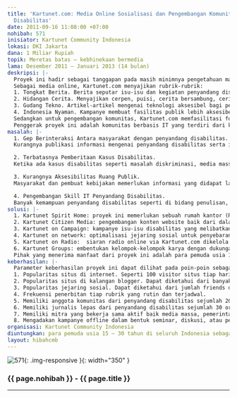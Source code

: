 ```yaml
---
title: 'Kartunet.com: Media Online Sosialisasi dan Pengembangan Komunitas Pemuda dengan
  Disabilitas'
date: 2011-09-16 11:08:00 +07:00
nohibah: 571
inisiator: Kartunet Community Indonesia
lokasi: DKI Jakarta
dana: 1 Miliar Rupiah
topik: Meretas batas – kebhinekaan bermedia
lama: Desember 2011 – Januari 2013 (14 bulan)
deskripsi: |-
  Proyek ini hadir sebagai tanggapan pada masih minimnya pengetahuan masyarakat terhadap penyandang disabilitas (cacat) yang kemudian berdampak pada diskriminasi hak-hak mereka. Kartunet.com memiliki dua fungsi utama yakni sebagai media online yang mensosialisasikan isu-isu disabilitas kepada masyarakat, serta pengembangan minat dan bakat penyandang disabilitas.
  Sebagai media online, Kartunet.com menyajikan rubrik-rubrik:
  1. Tongkat Berita. Berita seputar isu-isu dan kegiatan penyandang disabilitas, artikel seputer kisah inspiratif para penyandang disabilitas, dan opini publik terkait isu disabilitas.
  2. Hidangan Cerita. Menyajikan cerpen, puisi, cerita bersambung, cerita lucu, dan jenis sastra lain sebagai hiburan dan alternatif penyuara isu disabilitas.
  3. Gudang Tekno. Artikel-artikel mengenai teknologi aksesibel bagi penyandang disabilitas, komparasi pemanfaatan teknologi bagi penyandang disabilitas di dalam dan luar Indonesia, serta ulasan mengenai teknologi masa depan untuk mendukung aktivitas penyandang disabilitas.
  4. Indonesia Nyaman. Kampanye membuat fasilitas publik lebih aksesibel bagi penyandang disabilitas.
  Sedangkan untuk pengembangan komunitas, Kartunet.com memfasilitasi forum-forum baik online atau offline sebagai media diskusi dan belajar dalam bidang penulisan, seni, teknologi, dan ekonomi mandiri.
  Penggerak proyek ini adalah komunitas berbasis IT yang terdiri dari kaum muda tunanetra. Oleh karena itu, realisasi hasil dari proyek ini akan lebih efisien karena pelaksana adalah para pemuda yang penuh semangat, inovatif serta sangat memahami isu yang diperjuangkan.
masalah: |-
  1. Gep Berinteraksi Antara masyarakat dengan penyandang disabilitas.
  Kurangnya publikasi informasi mengenai penyandang disabilitas serta isu-isu yang terkait mengakibatkan masyarakat canggung ketika berhadapan dengan penyandang disabilitas. Dengan informasi yang baik, masyarakat akan menerima dan memperlakukan penyandang disabilitas sebagai bagian dari keberagaman.

  2. Terbatasnya Pemberitaan Kasus Disabilitas.
  Ketika ada kasus disabilitas seperti masalah diskriminasi, media massa terkadang hanya memberitakannya selintas lalu. Diperlukan media yang menaruh perhatian pada isu disabilitas yang mewartakan secara mendalam, sehingga ikut menadvokasi isu tersebut.

  3. Kurangnya Aksesibilitas Ruang Publik.
  Masyarakat dan pembuat kebijakan memerlukan informasi yang didapat langsung dari penyandang disabilitas. Diperlukan media yang mampu menjembatani aspirasi mereka tentang aksesibilitas yang dibutuhkan.

  4. Pengembangan Skill IT Penyandang Disabilitas.
  Banyak kemampuan penyandang disabilitas seperti di bidang penulisan, seni, dan wirausaha yang belum tereksplorasi optimal. Kehadiran IT diyakini mampu meningkatkan kualitas SDM untuk dapat berperan aktif dalam masyarakat. Maka, diperlukan media pengembangan kemampuan tersebut baik online ataupun offline.
solusi: |-
  1. Kartunet Spirit Home: proyek ini memerlukan sebuah rumah kantor (Rukan) sebagai tempat menjalankan berbagai aktivitas seperti pengolahan berita, pemeliharaan sistem, tempat bagi publik yang ingin lebih mengenal disabilitas dan aksesibilitas, serta pengembangan komunitas.
  2. Kartunet Citizen Media: pengembangan konten website baik dari dalam organisasi maupun dari masyarakat umum. Dari manapun dan siapapun dapat ikut mengisi rubrik-rubrik dalam Kartunet.com berupa liputan kegiatan penyandang disabilitas, menyajikan cerita yang menghibur dan sebaginya.
  3. Kartunet on Campaign: kampanye isu-isu disabilitas yang melibatkan masyarakat seperti mengadakan lomba blogging, penyusunan buku inspiratif, seminar, kunjungan ke kampus/sekolah, dll.
  4. Kartunet on network: optimalisasi jejaring sosial untuk penyebaran tautan ke artikel-artikel di Kartunet.com dan pencerdasan public secara interaktif. contoh kuliah tweet di twitter dengan topik berbeda tiap hari.
  5. Kartunet on Radio:  siaran radio online via Kartunet.com dikelola langsung oleh penyandang disabilitas.
  6. Kartunet Groups: embentukan kelompok-kelompok karya dengan dukungan IT. Seperti kelompok menulis, musik, atau entrepreneurship.
  Pihak yang menerima manfaat dari proyek ini adalah para pemuda usia 15 – 30 tahun di seluruh Indonesia sebagai inti kampanye, masyarakat luas, pemerintah, institusi publik, dan organisasi penyandang disabilitas.
keberhasilan: |-
  Parameter keberhasilan proyek ini dapat dilihat pada poin-poin sebagai berikut:
  1. Popularitas situs di internet. Seperti 100 visitor situs tiap hari, target pagerank google minimal 5, ranking Alexa masuk 1.000.000 besar, dan peningkatan traffic yang dilihat dari google analitic.
  2. Popularitas situs di kalangan blogger. Dapat diketahui dari banyaknya jumlah blog/situs yang mengulas dan memberikan backlinks ke situs kartunet.com
  3. Popularitas jejaring sosial. Dapat diketahui dari jumlah friends dan fans Facebook minimal 3000 dan followers twitter sejumlah 1000 accounts.
  4. Frekuensi penerbitan tiap rubrik yang rutin dan terjadwal.
  5. Memiliki anggota komunitas dari penyandang disabilitas sejumlah 200 orang dengan kemampuan untuk mengakses IT dan skill lainnya.
  6. Memiliki jurnalis lepas dari penyandang disabilitas sejumlah 30 orang yang tersebar di 10 kota di Indonesia.
  7. Memiliki mitra yang bekerja sama aktif baik media massa, pemerintah, atau LSM.
  8. Mengadakan kampanye offline dalam bentuk seminar, diskusi, atau pelatihan.
organisasi: Kartunet Community Indonesia
diuntungkan: para pemuda usia 15 – 30 tahun di seluruh Indonesia sebagai inti kampanye, masyarakat luas, pemerintah, institusi publik, dan organisasi penyandang disabilitas
layout: hibahcmb
---
```


![571](/static/img/hibahcmb/571.png){: .img-responsive }{: width="350" }

### {{ page.nohibah }} - {{ page.title }}

---
